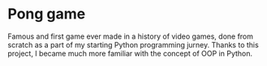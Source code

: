# Pong game
Famous and first game ever made in a history of video games, done from scratch as a part of my starting Python programming jurney.
Thanks to this project, I became much more familiar with the concept of OOP in Python. 
